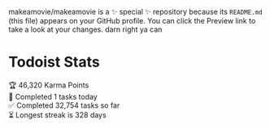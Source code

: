 makeamovie/makeamovie is a ✨ special ✨ repository because its `README.md` (this file) appears on your GitHub profile.
You can click the Preview link to take a look at your changes. darn right ya can

# Todoist Stats

<!-- TODO-IST:START -->
🏆  46,320 Karma Points           
🌸  Completed 1 tasks today           
✅  Completed 32,754 tasks so far           
⏳  Longest streak is 328 days
<!-- TODO-IST:END -->